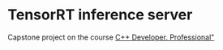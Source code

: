 # TensorRT inference server
Capstone project on the course <a href="https://otus.ru/lessons/cpp-professional/">C++ Developer. Professional"</a>

